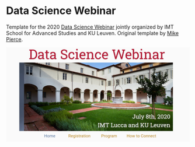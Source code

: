 # Data Science Webinar

Template for the 2020 [Data Science Webinar](https://data-science-conference.github.io/) jointly organized by IMT School for Advanced Studies and KU Leuven. Original template by [Mike Pierce](https://mikepierce.github.io).

![Screenshot of the Website](screenshot.png)
